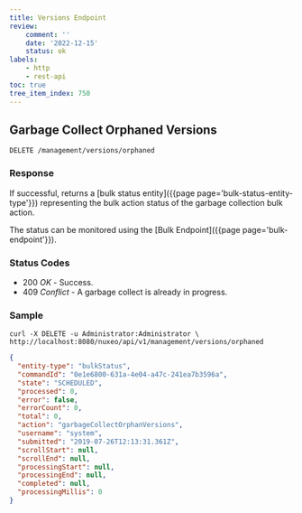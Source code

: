 ```yaml
---
title: Versions Endpoint
review:
    comment: ''
    date: '2022-12-15'
    status: ok
labels:
    - http
    - rest-api
toc: true
tree_item_index: 750
---
```


## Garbage Collect Orphaned Versions

```
DELETE /management/versions/orphaned
```

### Response

If successful, returns a [bulk status entity]({{page page='bulk-status-entity-type'}}) representing the bulk action status of the garbage collection bulk action.

The status can be monitored using the [Bulk Endpoint]({{page page='bulk-endpoint'}}).

### Status Codes

- 200 *OK* - Success.
- 409 *Conflict* - A garbage collect is already in progress.

### Sample

```curl
curl -X DELETE -u Administrator:Administrator \
http://localhost:8080/nuxeo/api/v1/management/versions/orphaned
```

```json
{
  "entity-type": "bulkStatus",
  "commandId": "0e1e6800-631a-4e04-a47c-241ea7b3596a",
  "state": "SCHEDULED",
  "processed": 0,
  "error": false,
  "errorCount": 0,
  "total": 0,
  "action": "garbageCollectOrphanVersions",
  "username": "system",
  "submitted": "2019-07-26T12:13:31.361Z",
  "scrollStart": null,
  "scrollEnd": null,
  "processingStart": null,
  "processingEnd": null,
  "completed": null,
  "processingMillis": 0
}
```

